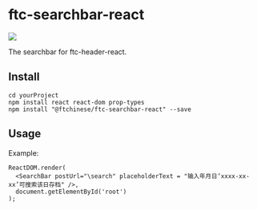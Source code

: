 # ftc-searchbar-react
[![](https://travis-ci.org/wangyichen1064431086/ftc-searchbar-react.svg?branch=master)](https://travis-ci.org/wangyichen1064431086/ftc-searchbar-react)

The searchbar for ftc-header-react.

## Install
```
cd yourProject
npm install react react-dom prop-types
npm install "@ftchinese/ftc-searchbar-react" --save 
```

## Usage
Example:

```
ReactDOM.render(
  <SearchBar postUrl="\search" placeholderText = "输入年月日‘xxxx-xx-xx’可搜索该日存档" />,
  document.getElementById('root')
);
```